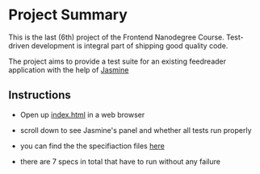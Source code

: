 # Project Summary

This is the last (6th) project of the Frontend Nanodegree Course. Test-driven development is integral part of shipping good quality code.


The project aims to provide a test suite for an existing feedreader application with the help of [Jasmine](http://jasmine.github.io)

## Instructions 

- Open up [index.html](index.html) in a web browser

- scroll down to see Jasmine's panel and whether all tests run properly

- you can find the the specifiaction files [here](jasmine/spec/feedreader.js)

- there are 7 specs in total that have to run without any failure










